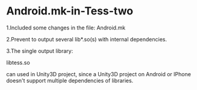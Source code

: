# Android.mk-in-Tess-two

1.Included some changes in the file: Android.mk


2.Prevent to output several lib*.so(s) with internal dependencies.


3.The single output library: 

libtess.so 

can used in Unity3D project, since a Unity3D project on Android or IPhone doesn't support multiple dependencies of libraries.
